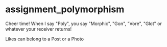 assignment_polymorphism
=======================

Cheer time! When I say "Poly", you say "Morphic", "Gon", "Vore", "Glot" or whatever your receiver returns!



Likes can belong to a Post or a Photo